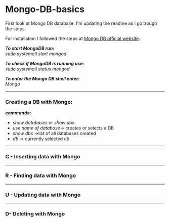 # Mongo-DB-basics

First look at Mongo DB database. I'm updating the readme as I go trough the steps.

For installation I followed the steps at [Mongo DB official website](https://docs.mongodb.com/manual/tutorial/install-mongodb-on-ubuntu/).

***To start MongoDB run:***   
*sudo systemctl start mongod*

***To check if MongoDB is running use:***   
*sudo systemctl status mongod* 

***To enter the Mongo DB shell enter:***   
*Mongo*

*******
### Creating a DB with Mongo:   
***commands:***   
- *show databases* or *show dbs*
- *use name of database*-> creates or selects a DB   
- *show dbs* ->list of all databases created
- *db* -> currently selected db

*******



### C - Inserting data with Mongo   
*******
### R - Finding data with Mongo
*******
### U - Updating data with Mongo
*******
### D- Deleting with Mongo

